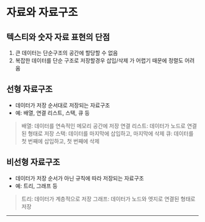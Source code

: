 # 자료와 자료구조
## 텍스티와 숫자 자료 표현의 단점
1. 큰 데이터는 단순구조의 공간에 할당할 수 없음
2. 복잡한 데이터를 단순 구조로 저장할경우 삽입/삭제 가 어렵기 때문에 정렬도 어려움

## 선형 자료구조
- 데이터가 저장 순서대로 저장되는 자료구조
- 예: 배열, 연결 리스트, 스택, 큐 등
> 배열: 데이터를 연속적인 메모리 공간에 저장
> 연결 리스트: 데이터가 노드로 연결된 형태로 저장
> 스택: 데이터를 마지막에 삽입하고, 마지막에 삭제
> 큐: 데이터를 첫 번째에 삽입하고, 첫 번째에 삭제

## 비선형 자료구조
- 데이터가 저장 순서가 아닌 규칙에 따라 저장되는 자료구조
- 예: 트리, 그래프 등
> 트리: 데이터가 계층적으로 저장
> 그래프: 데이터가 노드와 엣지로 연결된 형태로 저장

* * *